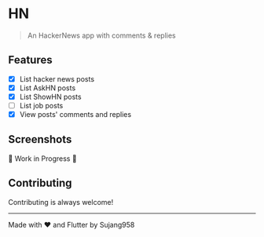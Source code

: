 # HN

> An HackerNews app with comments & replies

## Features

- [x] List hacker news posts
- [x] List AskHN posts
- [x] List ShowHN posts
- [ ] List job posts
- [x] View posts' comments and replies

## Screenshots

 🚧 Work in Progress 🚧
 
 
 ## Contributing
 
 Contributing is always welcome!
 
 * * *
 
 Made with ❤️ and Flutter by Sujang958
